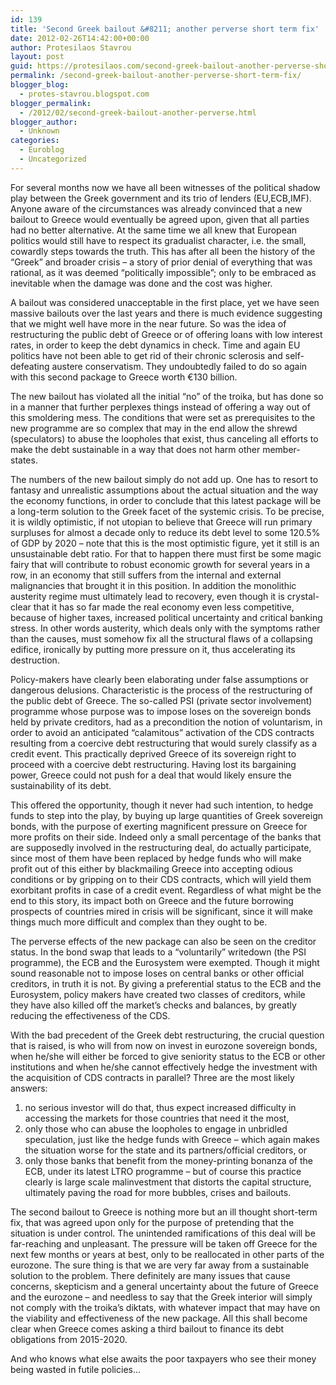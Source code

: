 ```yaml
---
id: 139
title: 'Second Greek bailout &#8211; another perverse short term fix'
date: 2012-02-26T14:42:00+00:00
author: Protesilaos Stavrou
layout: post
guid: https://protesilaos.com/second-greek-bailout-another-perverse-short-term-fix/
permalink: /second-greek-bailout-another-perverse-short-term-fix/
blogger_blog:
  - protes-stavrou.blogspot.com
blogger_permalink:
  - /2012/02/second-greek-bailout-another-perverse.html
blogger_author:
  - Unknown
categories:
  - Euroblog
  - Uncategorized
---
```

For several months now we have all been witnesses of the political shadow play between the Greek government and its trio of lenders (EU,ECB,IMF). Anyone aware of the circumstances was already convinced that a new bailout to Greece would eventually be agreed upon, given that all parties had no better alternative. At the same time we all knew that European politics would still have to respect its gradualist character, i.e. the small, cowardly steps towards the truth. This has after all been the history of the &#8220;Greek&#8221; and broader crisis &#8211; a story of prior denial of everything that was rational, as it was deemed &#8220;politically impossible&#8221;; only to be embraced as inevitable when the damage was done and the cost was higher.

A bailout was considered unacceptable in the first place, yet we have seen massive bailouts over the last years and there is much evidence suggesting that we might well have more in the near future. So was the idea of restructuring the public debt of Greece or of offering loans with low interest rates, in order to keep the debt dynamics in check. Time and again EU politics have not been able to get rid of their chronic sclerosis and self-defeating austere conservatism. They undoubtedly failed to do so again with this second package to Greece worth €130 billion.

The new bailout has violated all the initial &#8220;no&#8221; of the troika, but has done so in a manner that further perplexes things instead of offering a way out of this smoldering mess. The conditions that were set as prerequisites to the new programme are so complex that may in the end allow the shrewd (speculators) to abuse the loopholes that exist, thus canceling all efforts to make the debt sustainable in a way that does not harm other member-states. 

The numbers of the new bailout simply do not add up. One has to resort to fantasy and unrealistic assumptions about the actual situation and the way the economy functions, in order to conclude that this latest package will be a long-term solution to the Greek facet of the systemic crisis. To be precise, it is wildly optimistic, if not utopian to believe that Greece will run primary surpluses for almost a decade only to reduce its debt level to some 120.5% of GDP by 2020 &#8211; note that this is the most optimistic figure, yet it still is an unsustainable debt ratio. For that to happen there must first be some magic fairy that will contribute to robust economic growth for several years in a row, in an economy that still suffers from the internal and external malignancies that brought it in this position. In addition the monolithic austerity regime must ultimately lead to recovery, even though it is crystal-clear that it has so far made the real economy even less competitive, because of higher taxes, increased political uncertainty and critical banking stress. In other words austerity, which deals only with the symptoms rather than the causes, must somehow fix all the structural flaws of a collapsing edifice, ironically by putting more pressure on it, thus accelerating its destruction.

Policy-makers have clearly been elaborating under false assumptions or dangerous delusions. Characteristic is the process of the restructuring of the public debt of Greece. The so-called PSI (private sector involvement) programme whose purpose was to impose loses on the sovereign bonds held by private creditors, had as a precondition the notion of voluntarism, in order to avoid an anticipated &#8220;calamitous&#8221; activation of the CDS contracts resulting from a coercive debt restructuring that would surely classify as a credit event. This practically deprived Greece of its sovereign right to proceed with a coercive debt restructuring. Having lost its bargaining power, Greece could not push for a deal that would likely ensure the sustainability of its debt. 

This offered the opportunity, though it never had such intention, to hedge funds to step into the play, by buying up large quantities of Greek sovereign bonds, with the purpose of exerting magnificent pressure on Greece for more profits on their side. Indeed only a small percentage of the banks that are supposedly involved in the restructuring deal, do actually participate, since most of them have been replaced by hedge funds who will make profit out of this either by blackmailing Greece into accepting odious conditions or by gripping on to their CDS contracts, which will yield them exorbitant profits in case of a credit event. Regardless of what might be the end to this story, its impact both on Greece and the future borrowing prospects of countries mired in crisis will be significant, since it will make things much more difficult and complex than they ought to be.

The perverse effects of the new package can also be seen on the creditor status. In the bond swap that leads to a &#8220;voluntarily&#8221; writedown (the PSI programme), the ECB and the Eurosystem were exempted. Though it might sound reasonable not to impose loses on central banks or other official creditors, in truth it is not. By giving a preferential status to the ECB and the Eurosystem, policy makers have created two classes of creditors, while they have also killed off the market&#8217;s checks and balances, by greatly reducing the effectiveness of the CDS. 

With the bad precedent of the Greek debt restructuring, the crucial question that is raised, is who will from now on invest in eurozone sovereign bonds, when he/she will either be forced to give seniority status to the ECB or other institutions and when he/she cannot effectively hedge the investment with the acquisition of CDS contracts in parallel? Three are the most likely answers: 

  1. no serious investor will do that, thus expect increased difficulty in accessing the markets for those countries that need it the most,
  2. only those who can abuse the loopholes to engage in unbridled speculation, just like the hedge funds with Greece &#8211; which again makes the situation worse for the state and its partners/official creditors, or 
  3. only those banks that benefit from the money-printing bonanza of the ECB, under its latest LTRO programme &#8211; but of course this practice clearly is large scale malinvestment that distorts the capital structure, ultimately paving the road for more bubbles, crises and bailouts.

The second bailout to Greece is nothing more but an ill thought short-term fix, that was agreed upon only for the purpose of pretending that the situation is under control. The unintended ramifications of this deal will be far-reaching and unpleasant. The pressure will be taken off Greece for the next few months or years at best, only to be reallocated in other parts of the eurozone. The sure thing is that we are very far away from a sustainable solution to the problem. There definitely are many issues that cause concerns, skepticism and a general uncertainty about the future of Greece and the eurozone &#8211; and needless to say that the Greek interior will simply not comply with the troika&#8217;s diktats, with whatever impact that may have on the viability and effectiveness of the new package. All this shall become clear when Greece comes asking a third bailout to finance its debt obligations from 2015-2020. 

And who knows what else awaits the poor taxpayers who see their money being wasted in futile policies&#8230;